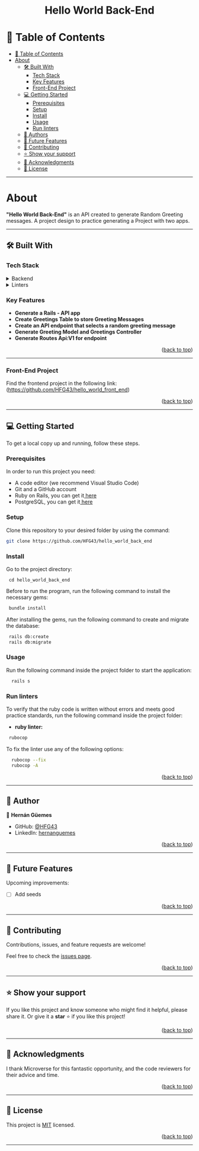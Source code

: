 <a name="readme-top"></a>

<div align="center">
  <h1><b>Hello World Back-End</b></h1>
</div>

# 📗 Table of Contents

- [📗 Table of Contents](#-table-of-contents)
- [About](#about-project)
  - [🛠 Built With](#-built-with)
    - [Tech Stack](#tech-stack)
    - [Key Features](#key-features)
    - [Front-End Project](#front-end)
  - [💻 Getting Started](#getting-started)
    - [Prerequisites](#prerequisites)
    - [Setup](#setup)
    - [Install](#install)
    - [Usage](#usage)
    - [Run linters](#run-linters)
  - [👥 Authors](#authors)
  - [🔭 Future Features](#future-features)
  - [🤝 Contributing](#contributing)
  - [⭐️ Show your support](#️show-your-support)
  - [🙏 Acknowledgments](#acknowledgments)
  - [📝 License](#license)

---

<!-- PROJECT DESCRIPTION -->

# About <a name="about-project"></a>

**"Hello World Back-End"** is an API created to generate Random Greeting messages. A project design to practice generating a Project with two apps.

---

<!-- BUILT WITH -->

## 🛠 Built With <a name="built-with"></a>

### Tech Stack <a name="tech-stack"></a>

<details>
  <summary>Backend</summary>
  <ul>
    <li><a href="https://guides.rubyonrails.org/">Ruby on Rails (v7.0.8)</a></li>
    <li><a href="https://www.postgresql.org/docs/">PostgreSQL</a></li>
  </ul>
</details>

<details>
  <summary>Linters</summary>
  <ul>
    <li><a href="https://rubocop.org/">Rubocop</a></li>
  </ul>
</details>

<!-- Features -->

### Key Features <a name="key-features"></a>

- **Generate a Rails - API app**
- **Create Greetings Table to store Greeting Messages**
- **Create an API endpoint that selects a random greeting message**
- **Generate Greeting Model and Greetings Controller**
- **Generate Routes Api:V1 for endpoint**

<p align="right">(<a href="#readme-top">back to top</a>)</p>

---

<!-- FRONT-END -->

### Front-End Project  <a name="front-end"></a>

Find the frontend project in the following link: (https://github.com/HFG43/hello_world_front_end)

<p align="right">(<a href="#readme-top">back to top</a>)</p>

---

<!-- GETTING STARTED -->

## 💻 Getting Started <a name="getting-started"></a>

To get a local copy up and running, follow these steps.

### Prerequisites

In order to run this project you need:

<ul>
    <li>A code editor (we recommend Visual Studio Code)</li>
    <li>Git and a GitHub account</li>
    <li>Ruby on Rails, you can get it<a href="https://guides.rubyonrails.org/getting_started.html#creating-a-new-rails-project-installing-rails"> here</a></li>
    <li>PostgreSQL, you can get it<a href="https://www.postgresql.org/download/"> here</a></li>
</ul>

### Setup

Clone this repository to your desired folder by using the command:

```sh
git clone https://github.com/HFG43/hello_world_back_end
```

### Install

Go to the project directory:

```
 cd hello_world_back_end
```

Before to run the program, run the following command to install the necessary gems:

```sh
 bundle install
```

After installing the gems, run the following command to create and migrate the database:

```sh
 rails db:create
 rails db:migrate
```

### Usage

Run the following command inside the project folder to start the application:

```sh
  rails s
```

### Run linters

To verify that the ruby code is written without errors and meets good practice standards, run the following command inside the project folder:

- **ruby linter:**

```sh
 rubocop
```

To fix the linter use any of the following options:

```sh
  rubocop --fix
  rubocop -A
```

<p align="right">(<a href="#readme-top">back to top</a>)</p>

---

<!-- AUTHORS -->

## 👥 Author <a name="authors"></a>

👤 **Hernán Güemes**

- GitHub: [@HFG43](https://github.com/HFG43)
- LinkedIn: [hernanguemes](https://www.linkedin.com/in/hernanguemes)

<p align="right">(<a href="#readme-top">back to top</a>)</p>

---

<!-- FUTURE FEATURES -->

## 🔭 Future Features <a name="future-features"></a>

Upcoming improvements:

- [ ] Add seeds

<p align="right">(<a href="#readme-top">back to top</a>)</p>

---

<!-- CONTRIBUTING -->

## 🤝 Contributing <a name="contributing"></a>

Contributions, issues, and feature requests are welcome!

Feel free to check the [issues page](../../issues/).

<p align="right">(<a href="#readme-top">back to top</a>)</p>

---

<!-- SUPPORT -->

## ⭐️ Show your support <a name="support"></a>

If you like this project and know someone who might find it helpful, please share it.
Or give it a **star** ⭐️ if you like this project!

<p align="right">(<a href="#readme-top">back to top</a>)</p>

---

<!-- ACKNOWLEDGEMENTS -->

## 🙏 Acknowledgments <a name="acknowledgements"></a>

I thank Microverse for this fantastic opportunity, and the code reviewers for their advice and time.

<p align="right">(<a href="#readme-top">back to top</a>)</p>

---

<!-- LICENSE -->

## 📝 License <a name="license"></a>

This project is [MIT](./LICENSE) licensed.

<p align="right">(<a href="#readme-top">back to top</a>)</p>

---
